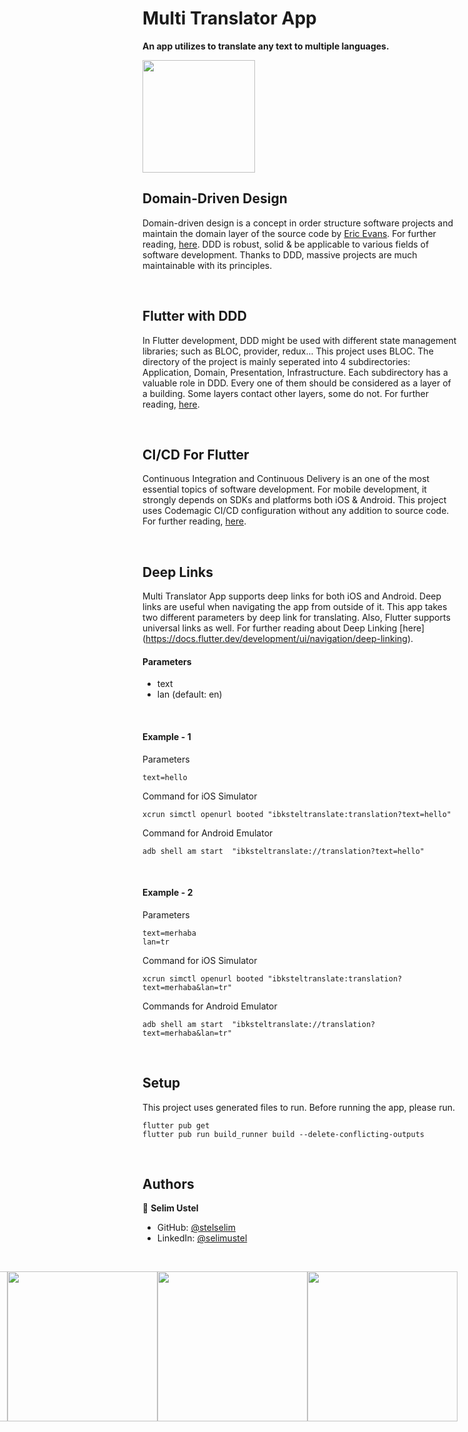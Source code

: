 # Multi Translator App
<b>An app utilizes to translate any text to multiple languages.</b>

<img width=180 src="https://user-images.githubusercontent.com/46201537/177821784-688d3b39-57f0-40dd-9342-41f6a1314bd9.png"/>

<br/>

## Domain-Driven Design
Domain-driven design is a concept in order structure software projects and maintain the domain layer of the source code by [Eric Evans](https://www.linkedin.com/in/ericevansddd/). For further reading, [here](https://www.domainlanguage.com/ddd/). DDD is robust, solid & be applicable to various fields of software development. Thanks to DDD, massive projects are much maintainable with its principles. 

<br/>

## Flutter with DDD
In Flutter development, DDD might be used with different state management libraries; such as BLOC, provider, redux... This project uses BLOC. The directory of the project is mainly seperated into 4 subdirectories: Application, Domain, Presentation, Infrastructure. Each subdirectory has a valuable role in DDD. Every one of them should be considered as a layer of a building. Some layers contact other layers, some do not. For further reading, [here](https://resocoder.com/2020/03/09/flutter-firebase-ddd-course-1-domain-driven-design-principles/).

<br/>

## CI/CD For Flutter
Continuous Integration and Continuous Delivery is an one of the most essential topics of software development. For mobile development, it strongly depends on SDKs and platforms both iOS & Android. This project uses Codemagic CI/CD configuration without any addition to source code. For further reading, [here](https://blog.codemagic.io/flutter-step-by-step-tutorial/).

<br/>


## Deep Links
Multi Translator App supports deep links for both iOS and Android. Deep links are useful when navigating the app from outside of it. This app takes two different parameters by deep link for translating. Also, Flutter supports universal links as well. For further reading about Deep Linking [here] (https://docs.flutter.dev/development/ui/navigation/deep-linking).

#### Parameters
- text
- lan (default: en)

<br/>

#### Example - 1
Parameters
```
text=hello
```
Command for iOS Simulator
```
xcrun simctl openurl booted "ibksteltranslate:translation?text=hello"
```
Command for Android Emulator
```
adb shell am start  "ibksteltranslate://translation?text=hello"
```


<br/>

#### Example - 2
Parameters
```
text=merhaba
lan=tr
```
Command for iOS Simulator
```
xcrun simctl openurl booted "ibksteltranslate:translation?text=merhaba&lan=tr"
```
Commands for Android Emulator
```
adb shell am start  "ibksteltranslate://translation?text=merhaba&lan=tr"
```

<br/>


## Setup

This project uses generated files to run. Before running the app, please run.

```
flutter pub get
flutter pub run build_runner build --delete-conflicting-outputs
```

<br/>

## Authors

👤 **Selim Ustel**

- GitHub: [@stelselim](https://github.com/stelselim)
- LinkedIn: [@selimustel](https://www.linkedin.com/in/selimustel/)

<br/>


<view style="display: flex;
  flex-direction: row-reverse;">
<img src="https://user-images.githubusercontent.com/46201537/177822117-0e7d204e-2d82-4084-813b-56a77e304005.PNG" width=240/>
<img src="https://user-images.githubusercontent.com/46201537/177822129-a4548110-1a71-4804-a7e7-5876982e925b.PNG" width=240/>
<img src="https://user-images.githubusercontent.com/46201537/177822135-b0dbe0a7-c70d-4127-92b3-194e13a21c55.PNG" width=240/>
<img src="https://user-images.githubusercontent.com/46201537/177822155-a08e6038-c416-4251-9aa6-7d62ec779205.PNG" width=240/>  

</view>
